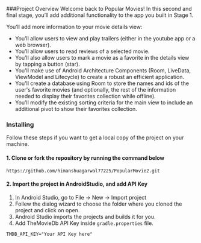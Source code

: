 
###Project Overview
Welcome back to Popular Movies! In this second and final stage, you’ll add additional functionality to the app you built in Stage 1.

You’ll add more information to your movie details view:

*   You’ll allow users to view and play trailers (either in the youtube app or a web browser).
*   You’ll allow users to read reviews of a selected movie.
*   You’ll also allow users to mark a movie as a favorite in the details view by tapping a button (star).
*   You'll make use of Android Architecture Components (Room, LiveData, ViewModel and Lifecycle) to create a robust an efficient application.
*   You'll create a database using Room to store the names and ids of the user's favorite movies (and optionally, the rest of the information needed to display their favorites collection while offline).
*   You’ll modify the existing sorting criteria for the main view to include an additional pivot to show their favorites collection.


### Installing
Follow these steps if you want to get a local copy of the project on your machine.

#### 1. Clone or fork the repository by running the command below	
```
https://github.com/himanshuagarwal77225/PopularMovie2.git
```

#### 2. Import the project in AndroidStudio, and add API Key
1.  In Android Studio, go to File -> New -> Import project
2.  Follew the dialog wizard to choose the folder where you cloned the project and click on open.
3.  Android Studio imports the projects and builds it for you.
4.  Add TheMovieDb API Key inside `gradle.properties` file.

```
TMDB_API_KEY="Your API Key here"
```